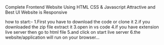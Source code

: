 Complete Frontend Website
Using HTML CSS & Javascript
Attractive and Best UI
Website is Responsive



how to start:-
1.First you have to download the code or clone it
2.if you downloaded the zip file extract it
3.open in vs code
4.if you have extension live server then go to html file
5.and click on start live server 
6.the website/application will run on your browser...

